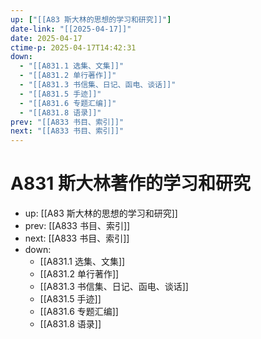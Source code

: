 ```yaml
---
up: ["[[A83 斯大林的思想的学习和研究]]"]
date-link: "[[2025-04-17]]"
date: 2025-04-17
ctime-p: 2025-04-17T14:42:31
down:
  - "[[A831.1 选集、文集]]"
  - "[[A831.2 单行著作]]"
  - "[[A831.3 书信集、日记、函电、谈话]]"
  - "[[A831.5 手迹]]"
  - "[[A831.6 专题汇编]]"
  - "[[A831.8 语录]]"
prev: "[[A833 书目、索引]]"
next: "[[A833 书目、索引]]"
---
```


# A831 斯大林著作的学习和研究

- up: [[A83 斯大林的思想的学习和研究]]
- prev: [[A833 书目、索引]]
- next: [[A833 书目、索引]]
- down:
	- [[A831.1 选集、文集]]
	- [[A831.2 单行著作]]
	- [[A831.3 书信集、日记、函电、谈话]]
	- [[A831.5 手迹]]
	- [[A831.6 专题汇编]]
	- [[A831.8 语录]]

